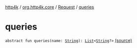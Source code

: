 [http4k](../../index.md) / [org.http4k.core](../index.md) / [Request](index.md) / [queries](./queries.md)

# queries

`abstract fun queries(name: `[`String`](https://kotlinlang.org/api/latest/jvm/stdlib/kotlin/-string/index.html)`): `[`List`](https://kotlinlang.org/api/latest/jvm/stdlib/kotlin.collections/-list/index.html)`<`[`String`](https://kotlinlang.org/api/latest/jvm/stdlib/kotlin/-string/index.html)`?>` [(source)](https://github.com/http4k/http4k/blob/master/http4k-core/src/main/kotlin/org/http4k/core/http.kt#L128)